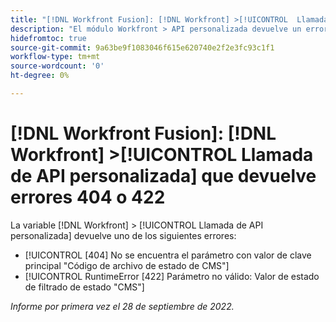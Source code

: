 ```yaml
---
title: "[!DNL Workfront Fusion]: [!DNL Workfront] >[!UICONTROL  Llamada de API personalizada] que devuelven errores 404 o 422"
description: "El módulo Workfront > API personalizada devuelve un error."
hidefromtoc: true
source-git-commit: 9a63be9f1083046f615e620740e2f2e3fc93c1f1
workflow-type: tm+mt
source-wordcount: '0'
ht-degree: 0%

---
```



# [!DNL Workfront Fusion]: [!DNL Workfront] >[!UICONTROL  Llamada de API personalizada] que devuelve errores 404 o 422

La variable [!DNL Workfront] > [!UICONTROL Llamada de API personalizada] devuelve uno de los siguientes errores:

* [!UICONTROL [404] No se encuentra el parámetro con valor de clave principal &quot;Código de archivo de estado de CMS&quot;]
* [!UICONTROL RuntimeError [422] Parámetro no válido: Valor de estado de filtrado de estado &quot;CMS&quot;]

_Informe por primera vez el 28 de septiembre de 2022._

